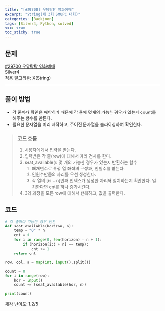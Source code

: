 ```yaml
---
title: "[#29700] 우당탕탕 영화예매"
excerpt: "String(제 3회 SMUPC 대회)"
categories: [Baekjoon]
tags: [Silver4, Python, solved]
toc: true
toc_sticky: true
---
```


## 문제
[#29700 우당탕탕 영화예매](https://www.acmicpc.net/problem/29700) <br>
Silver4 <br>
적용 알고리즘: X(String)

***

## 풀이 방법
* 각 줄마다 확인을 해야하기 때문에 각 줄에 몇개의 가능한 경우가 있는지 count를 해주는 함수를 만든다.
* 필요한 문자열을 미리 제작하고, 주어진 문자열을 슬라이싱하여 확인한다.

> ### 코드 흐름
> 1. 사용자에게서 입력을 받는다.
> 2. 입력받은 각 줄(row)에 대해서 자리 검사를 한다.
> 3. seat_available(): 몇 개의 가능한 경우가 있는지 반환하는 함수
>    1. 매개변수로 특정 열 좌석의 구성과, 인원수를 받는다.
>    2. 인원수만큼의 자리를 우선 생성한다.
>    3. 각 열의 [i:i + n]번째 인덱스가 생성한 자리와 일치하는지 확인한다. 일치한다면 cnt를 하나 증가시킨다.
> 4. 3의 과정을 모든 row에 대해서 반복하고, 값을 출력한다.


## 코드
~~~python
# 각 줄마다 가능한 경우 반환
def seat_available(horizon, n):
    temp = "0" * n
    cnt = 0
    for i in range(0, len(horizon) - n + 1):
        if (horizon[i:i + n] == temp):
            cnt += 1
    return cnt

row, col, n = map(int, input().split())

count = 0
for i in range(row):
    hor = input()
    count += (seat_available(hor, n))

print(count)
~~~

체감 난이도: 1.2/5 <br>
 
